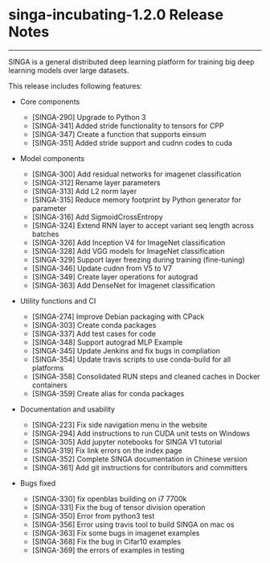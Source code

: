 # singa-incubating-1.2.0 Release Notes

---

SINGA is a general distributed deep learning platform for training big deep
learning models over large datasets.

This release includes following features:

  * Core components
      * [SINGA-290] Upgrade to Python 3
      * [SINGA-341] Added stride functionality to tensors for CPP
      * [SINGA-347] Create a function that supports einsum
      * [SINGA-351] Added stride support and cudnn codes to cuda

  * Model components
      * [SINGA-300] Add residual networks for imagenet classification
      * [SINGA-312] Rename layer parameters
      * [SINGA-313] Add L2 norm layer
      * [SINGA-315] Reduce memory footprint by Python generator for parameter
      * [SINGA-316] Add SigmoidCrossEntropy
      * [SINGA-324] Extend RNN layer to accept variant seq length across batches
      * [SINGA-326] Add Inception V4 for ImageNet classification
      * [SINGA-328] Add VGG models for ImageNet classification
      * [SINGA-329] Support layer freezing during training (fine-tuning)
      * [SINGA-346] Update cudnn from V5 to V7
      * [SINGA-349] Create layer operations for autograd
      * [SINGA-363] Add DenseNet for Imagenet classification

  * Utility functions and CI
      * [SINGA-274] Improve Debian packaging with CPack
      * [SINGA-303] Create conda packages
      * [SINGA-337] Add test cases for code
      * [SINGA-348] Support autograd MLP Example
      * [SINGA-345] Update Jenkins and fix bugs in compliation
      * [SINGA-354] Update travis scripts to use conda-build for all platforms
      * [SINGA-358] Consolidated RUN steps and cleaned caches in Docker containers
      * [SINGA-359] Create alias for conda packages

  * Documentation and usability
      * [SINGA-223] Fix side navigation menu in the website
      * [SINGA-294] Add instructions to run CUDA unit tests on Windows
      * [SINGA-305] Add jupyter notebooks for SINGA V1 tutorial
      * [SINGA-319] Fix link errors on the index page
      * [SINGA-352] Complete SINGA documentation in Chinese version
      * [SINGA-361] Add git instructions for contributors and committers

  * Bugs fixed
      * [SINGA-330] fix openblas building on i7 7700k
      * [SINGA-331] Fix the bug of tensor division operation
      * [SINGA-350] Error from python3 test
      * [SINGA-356] Error using travis tool to build SINGA on mac os
      * [SINGA-363] Fix some bugs in imagenet examples
      * [SINGA-368] Fix the bug in Cifar10 examples
      * [SINGA-369] the errors of examples in testing

